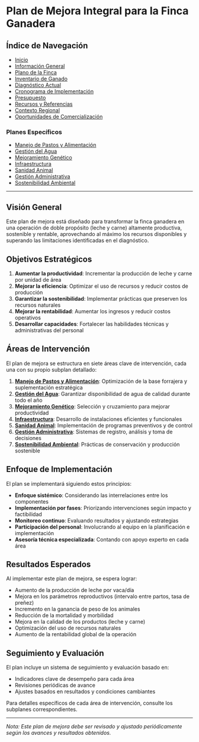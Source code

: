 # Plan de Mejora Integral para la Finca Ganadera

## Índice de Navegación

- [Inicio](./README.md)
- [Información General](./01_InformacionGeneral.md)
- [Plano de la Finca](./plano_finca.md)
- [Inventario de Ganado](./inventario_ganado.md)
- [Diagnóstico Actual](./02_DiagnosticoActual.md)
- [Cronograma de Implementación](./04_CronogramaImplementacion.md)
- [Presupuesto](./05_Presupuesto.md)
- [Recursos y Referencias](./06_RecursosReferencias.md)
- [Contexto Regional](./07_ContextoRegional.md)
- [Oportunidades de Comercialización](./08_OportunidadesComercializacion.md)

### Planes Específicos
- [Manejo de Pastos y Alimentación](./planes/01_ManejoDePasstos.md)
- [Gestión del Agua](./planes/02_GestionDelAgua.md)
- [Mejoramiento Genético](./planes/03_MejoramientoGenetico.md)
- [Infraestructura](./planes/04_Infraestructura.md)
- [Sanidad Animal](./planes/05_SanidadAnimal.md)
- [Gestión Administrativa](./planes/06_GestionAdministrativa.md)
- [Sostenibilidad Ambiental](./planes/07_SostenibilidadAmbiental.md)

---

## Visión General

Este plan de mejora está diseñado para transformar la finca ganadera en una operación de doble propósito (leche y carne) altamente productiva, sostenible y rentable, aprovechando al máximo los recursos disponibles y superando las limitaciones identificadas en el diagnóstico.

## Objetivos Estratégicos

1. **Aumentar la productividad**: Incrementar la producción de leche y carne por unidad de área
2. **Mejorar la eficiencia**: Optimizar el uso de recursos y reducir costos de producción
3. **Garantizar la sostenibilidad**: Implementar prácticas que preserven los recursos naturales
4. **Mejorar la rentabilidad**: Aumentar los ingresos y reducir costos operativos
5. **Desarrollar capacidades**: Fortalecer las habilidades técnicas y administrativas del personal

## Áreas de Intervención

El plan de mejora se estructura en siete áreas clave de intervención, cada una con su propio subplan detallado:

1. [**Manejo de Pastos y Alimentación**](./planes/01_ManejoDePasstos.md): Optimización de la base forrajera y suplementación estratégica
2. [**Gestión del Agua**](./planes/02_GestionDelAgua.md): Garantizar disponibilidad de agua de calidad durante todo el año
3. [**Mejoramiento Genético**](./planes/03_MejoramientoGenetico.md): Selección y cruzamiento para mejorar productividad
4. [**Infraestructura**](./planes/04_Infraestructura.md): Desarrollo de instalaciones eficientes y funcionales
5. [**Sanidad Animal**](./planes/05_SanidadAnimal.md): Implementación de programas preventivos y de control
6. [**Gestión Administrativa**](./planes/06_GestionAdministrativa.md): Sistemas de registro, análisis y toma de decisiones
7. [**Sostenibilidad Ambiental**](./planes/07_SostenibilidadAmbiental.md): Prácticas de conservación y producción sostenible

## Enfoque de Implementación

El plan se implementará siguiendo estos principios:

- **Enfoque sistémico**: Considerando las interrelaciones entre los componentes
- **Implementación por fases**: Priorizando intervenciones según impacto y factibilidad
- **Monitoreo continuo**: Evaluando resultados y ajustando estrategias
- **Participación del personal**: Involucrando al equipo en la planificación e implementación
- **Asesoría técnica especializada**: Contando con apoyo experto en cada área

## Resultados Esperados

Al implementar este plan de mejora, se espera lograr:

- Aumento de la producción de leche por vaca/día
- Mejora en los parámetros reproductivos (intervalo entre partos, tasa de preñez)
- Incremento en la ganancia de peso de los animales
- Reducción de la mortalidad y morbilidad
- Mejora en la calidad de los productos (leche y carne)
- Optimización del uso de recursos naturales
- Aumento de la rentabilidad global de la operación

## Seguimiento y Evaluación

El plan incluye un sistema de seguimiento y evaluación basado en:

- Indicadores clave de desempeño para cada área
- Revisiones periódicas de avance
- Ajustes basados en resultados y condiciones cambiantes

Para detalles específicos de cada área de intervención, consulte los subplanes correspondientes.

---

*Nota: Este plan de mejora debe ser revisado y ajustado periódicamente según los avances y resultados obtenidos.*
